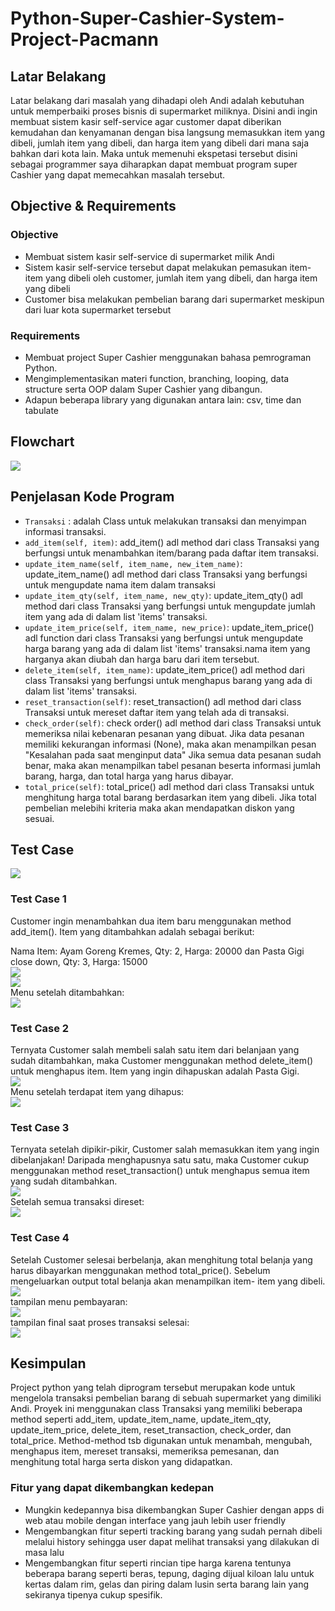 # Python-Super-Cashier-System-Project-Pacmann

## Latar Belakang
Latar belakang dari masalah yang dihadapi oleh Andi adalah kebutuhan untuk memperbaiki proses bisnis di supermarket miliknya. Disini andi ingin membuat sistem kasir self-service agar customer dapat diberikan kemudahan dan kenyamanan dengan bisa langsung memasukkan item yang dibeli, jumlah item yang dibeli, dan harga item yang dibeli dari mana saja bahkan dari kota lain. Maka untuk memenuhi ekspetasi tersebut disini sebagai programmer saya diharapkan dapat membuat program super Cashier yang dapat memecahkan masalah tersebut.

## Objective & Requirements

### Objective
- Membuat sistem kasir self-service di supermarket milik Andi
- Sistem kasir self-service tersebut dapat melakukan pemasukan item-item yang dibeli oleh customer, jumlah item yang dibeli, dan harga item yang dibeli
- Customer bisa melakukan pembelian barang dari supermarket meskipun dari luar kota supermarket tersebut

### Requirements
- Membuat project Super Cashier menggunakan bahasa pemrograman Python.
- Mengimplementasikan materi function, branching, looping, data structure serta OOP dalam Super Cashier yang dibangun.
- Adapun beberapa library yang digunakan antara lain: csv, time dan tabulate

## Flowchart <br>
<img src='https://github.com/Iwanplayground/Python-Cashier-System-Project-Pacmann/blob/main/img/flw.png'> <br>

## Penjelasan Kode Program
- `Transaksi` : adalah Class untuk melakukan transaksi dan menyimpan informasi transaksi.
- `add_item(self, item)`:  add_item() adl method dari class Transaksi yang berfungsi untuk menambahkan item/barang pada daftar item transaksi.
- `update_item_name(self, item_name, new_item_name)`: update_item_name() adl method dari class Transaksi yang berfungsi untuk mengupdate nama item dalam transaksi
- `update_item_qty(self, item_name, new_qty)`: update_item_qty() adl method dari class Transaksi yang berfungsi untuk mengupdate 
        jumlah item yang ada di dalam list 'items' transaksi.
- `update_item_price(self, item_name, new_price)`: update_item_price() adl function dari class Transaksi yang berfungsi untuk mengupdate 
        harga barang yang ada di dalam list 'items' transaksi.nama item yang harganya akan diubah dan harga baru dari item tersebut.
- `delete_item(self, item_name)`: update_item_price() adl method dari class Transaksi yang berfungsi untuk menghapus 
       barang yang ada di dalam list 'items' transaksi.
- `reset_transaction(self)`:  reset_transaction() adl method dari class Transaksi untuk mereset daftar item yang telah ada di transaksi.
- `check_order(self)`: check order() adl method dari class Transaksi untuk memeriksa nilai kebenaran pesanan yang dibuat.
        Jika data pesanan memiliki kekurangan informasi (None), maka akan menampilkan pesan
        "Kesalahan pada saat menginput data"
        Jika semua data pesanan sudah benar, maka akan menampilkan tabel pesanan beserta informasi jumlah barang, harga, dan total harga yang harus dibayar.
- `total_price(self)`: total_price() adl method dari class Transaksi untuk menghitung harga total barang berdasarkan item yang dibeli.
        Jika total pembelian melebihi kriteria maka akan mendapatkan diskon yang sesuai.


## Test Case
<img src='https://github.com/Iwanplayground/Python-Cashier-System-Project-Pacmann/blob/main/img/menu.png'> <br>
### Test Case 1
Customer ingin menambahkan dua item baru menggunakan method add_item(). Item yang ditambahkan adalah sebagai berikut:

Nama Item: Ayam Goreng Kremes, Qty: 2, Harga: 20000 dan Pasta Gigi close down, Qty: 3, Harga: 15000 <br>
<img src='https://github.com/Iwanplayground/Python-Cashier-System-Project-Pacmann/blob/main/img/ayam.png'> <br>
<img src='https://github.com/Iwanplayground/Python-Cashier-System-Project-Pacmann/blob/main/img/psta gigi.png'> <br>
Menu setelah ditambahkan: <br>
<img src='https://github.com/Iwanplayground/Python-Cashier-System-Project-Pacmann/blob/main/img/menu%201st.png'> <br>

### Test Case 2
Ternyata Customer salah membeli salah satu item dari belanjaan yang sudah ditambahkan, maka Customer menggunakan method delete_item() untuk menghapus item. Item yang ingin dihapuskan adalah Pasta Gigi. <br>
<img src='https://github.com/Iwanplayground/Python-Cashier-System-Project-Pacmann/blob/main/img/item dihapus.png'> <br>
Menu setelah terdapat item yang dihapus: <br>
<img src='https://github.com/Iwanplayground/Python-Cashier-System-Project-Pacmann/blob/main/img/menu 2nd.png'> <br>

### Test Case 3
Ternyata setelah dipikir-pikir, Customer salah memasukkan item yang ingin dibelanjakan! Daripada menghapusnya satu satu, maka Customer cukup menggunakan method reset_transaction() untuk menghapus semua item yang sudah ditambahkan. <br>
<img src='https://github.com/Iwanplayground/Python-Cashier-System-Project-Pacmann/blob/main/img/reset trans.png'> <br>
Setelah semua transaksi direset: <br>
<img src='https://github.com/Iwanplayground/Python-Cashier-System-Project-Pacmann/blob/main/img/endres.png'> <br>

### Test Case 4
Setelah Customer selesai berbelanja, akan menghitung total belanja yang harus dibayarkan menggunakan method total_price(). Sebelum mengeluarkan output total belanja akan menampilkan item- item yang dibeli. <br>
<img src='https://github.com/Iwanplayground/Python-Cashier-System-Project-Pacmann/blob/main/img/last menu.png'> <br>
tampilan menu pembayaran: <br>
<img src='https://github.com/Iwanplayground/Python-Cashier-System-Project-Pacmann/blob/main/img/disk.png'> <br>
tampilan final saat proses transaksi selesai: <br>
<img src='https://github.com/Iwanplayground/Python-Cashier-System-Project-Pacmann/blob/main/img/bayar.png'> <br>


## Kesimpulan
Project python yang telah diprogram tersebut merupakan kode untuk mengelola transaksi pembelian barang di sebuah supermarket yang dimiliki Andi. Proyek ini menggunakan class Transaksi yang memiliki beberapa method seperti add_item, update_item_name, update_item_qty, update_item_price, delete_item, reset_transaction, check_order, dan total_price. Method-method tsb digunakan untuk menambah, mengubah, menghapus item, mereset transaksi, memeriksa pemesanan, dan menghitung total harga serta diskon yang didapatkan.

### Fitur yang dapat dikembangkan kedepan
- Mungkin kedepannya bisa dikembangkan Super Cashier dengan apps di web atau mobile dengan interface yang jauh lebih user friendly
- Mengembangkan fitur seperti tracking barang yang sudah pernah dibeli melalui history sehingga user dapat melihat transaksi yang dilakukan di masa lalu 
- Mengembangkan fitur seperti rincian tipe harga karena tentunya beberapa barang seperti beras, tepung, daging dijual kiloan lalu untuk kertas dalam rim, gelas dan piring dalam lusin serta barang lain yang sekiranya tipenya cukup spesifik.
